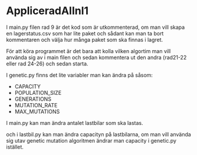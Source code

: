# AppliceradAIInl1
I main.py filen rad 9 är det kod som är utkommenterad, om man vill skapa en lagerstatus.csv som har lite paket och sådant kan man ta bort kommentaren och välja hur många paket som ska finnas i lagret.

För att köra programmet är det bara att kolla vilken algortim man vill använda sig av i main filen och sedan kommentera ut den andra (rad21-22 eller rad 24-26) och sedan starta.

I genetic.py finns det lite variabler man kan ändra på såsom:
- CAPACITY
- POPULATION_SIZE
- GENERATIONS
- MUTATION_RATE
- MAX_MUTATIONS

I main.py kan man ändra antalet lastbilar som ska lastas.

och i lastbil.py kan man ändra capacityn på lastbilarna, om man vill använda sig utav genetic mutation algoritmen ändrar man capacity i genetic.py istället.